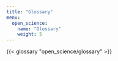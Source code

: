```yaml
---
title: "Glossary"
menu:
  open_science:
    name: "Glossary"
    weight: 5
---
```


{{< glossary "open_science/glossary" >}}
